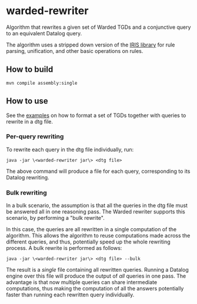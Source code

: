 # warded-rewriter

Algorithm that rewrites a given set of Warded TGDs and a conjunctive query to an equivalent Datalog query. 

The algorithm uses a stripped down version of the [IRIS library](https://bitbucket.org/giorsi/nyaya) for rule parsing, unification, and other basic operations on rules.

## How to build

`mvn compile assembly:single`

## How to use

See the [examples](https://gitlab.com/mcalautti/warded-rewriter/-/tree/main/warded-rewriter/example-inputs) on how to format a set of TGDs together with queries to rewrite in a dtg file.

### Per-query rewriting

To rewrite each query in the dtg file individually, run:

`java -jar \<warded-rewriter jar\> <dtg file>`

The above command will produce a file for each query, corresponding to its Datalog rewriting.

### Bulk rewriting 
In a bulk scenario, the assumption is that all the queries in the dtg file must be answered all in one reasoning pass. The Warded rewriter supports this scenario, by performing a "bulk rewrite".

In this case, the queries are all rewritten in a single computation of the algorithm. This allows the algorithm to reuse computations made across the different queries, and thus, potentially speed up the whole rewriting process. A bulk rewrite is performed as follows:

`java -jar \<warded-rewriter jar\> <dtg file> --bulk`

The result is a *single* file containing all rewritten queries. Running a Datalog engine over this file will produce the output of *all* queries in one pass. The advantage is that now multiple queries can share intermediate computations, thus making the computation of all the answers potentially faster than running each rewritten query individually. 

